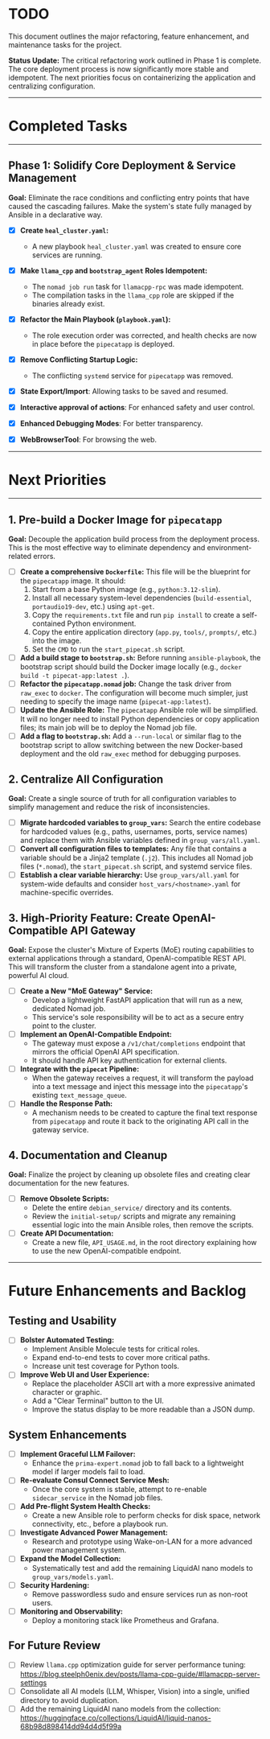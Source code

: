 # TODO

This document outlines the major refactoring, feature enhancement, and maintenance tasks for the project.

**Status Update:** The critical refactoring work outlined in Phase 1 is complete. The core deployment process is now significantly more stable and idempotent. The next priorities focus on containerizing the application and centralizing configuration.

-----

# Completed Tasks

---
## Phase 1: Solidify Core Deployment & Service Management

**Goal:** Eliminate the race conditions and conflicting entry points that have caused the cascading failures. Make the system's state fully managed by Ansible in a declarative way.

- [x] **Create `heal_cluster.yaml`:**
    - A new playbook `heal_cluster.yaml` was created to ensure core services are running.

- [x] **Make `llama_cpp` and `bootstrap_agent` Roles Idempotent:**
    - The `nomad job run` task for `llamacpp-rpc` was made idempotent.
    - The compilation tasks in the `llama_cpp` role are skipped if the binaries already exist.

- [x] **Refactor the Main Playbook (`playbook.yaml`):**
    - The role execution order was corrected, and health checks are now in place before the `pipecatapp` is deployed.

- [x] **Remove Conflicting Startup Logic:**
    - The conflicting `systemd` service for `pipecatapp` was removed.

- [x] **State Export/Import**: Allowing tasks to be saved and resumed.
- [x] **Interactive approval of actions**: For enhanced safety and user control.
- [x] **Enhanced Debugging Modes**: For better transparency.
- [x] **WebBrowserTool**: For browsing the web.

-----

# Next Priorities

---

## 1. Pre-build a Docker Image for `pipecatapp`

**Goal:** Decouple the application build process from the deployment process. This is the most effective way to eliminate dependency and environment-related errors.

- [ ] **Create a comprehensive `Dockerfile`:** This file will be the blueprint for the `pipecatapp` image. It should:
  1. Start from a base Python image (e.g., `python:3.12-slim`).
  2. Install all necessary system-level dependencies (`build-essential`, `portaudio19-dev`, etc.) using `apt-get`.
  3. Copy the `requirements.txt` file and run `pip install` to create a self-contained Python environment.
  4. Copy the entire application directory (`app.py`, `tools/`, `prompts/`, etc.) into the image.
  5. Set the `CMD` to run the `start_pipecat.sh` script.
- [ ] **Add a build stage to `bootstrap.sh`:** Before running `ansible-playbook`, the bootstrap script should build the Docker image locally (e.g., `docker build -t pipecat-app:latest .`).
- [ ] **Refactor the `pipecatapp.nomad` job:** Change the task driver from `raw_exec` to `docker`. The configuration will become much simpler, just needing to specify the image name (`pipecat-app:latest`).
- [ ] **Update the Ansible Role:** The `pipecatapp` Ansible role will be simplified. It will no longer need to install Python dependencies or copy application files; its main job will be to deploy the Nomad job file.
- [ ] **Add a flag to `bootstrap.sh`:** Add a `--run-local` or similar flag to the bootstrap script to allow switching between the new Docker-based deployment and the old `raw_exec` method for debugging purposes.

## 2. Centralize All Configuration

**Goal:** Create a single source of truth for all configuration variables to simplify management and reduce the risk of inconsistencies.

- [ ] **Migrate hardcoded variables to `group_vars`:** Search the entire codebase for hardcoded values (e.g., paths, usernames, ports, service names) and replace them with Ansible variables defined in `group_vars/all.yaml`.
- [ ] **Convert all configuration files to templates:** Any file that contains a variable should be a Jinja2 template (`.j2`). This includes all Nomad job files (`*.nomad`), the `start_pipecat.sh` script, and systemd service files.
- [ ] **Establish a clear variable hierarchy:** Use `group_vars/all.yaml` for system-wide defaults and consider `host_vars/<hostname>.yaml` for machine-specific overrides.

## 3. High-Priority Feature: Create OpenAI-Compatible API Gateway

**Goal:** Expose the cluster's Mixture of Experts (MoE) routing capabilities to external applications through a standard, OpenAI-compatible REST API. This will transform the cluster from a standalone agent into a private, powerful AI cloud.

-   [ ] **Create a New "MoE Gateway" Service:**
    -   Develop a lightweight FastAPI application that will run as a new, dedicated Nomad job.
    -   This service's sole responsibility will be to act as a secure entry point to the cluster.
-   [ ] **Implement an OpenAI-Compatible Endpoint:**
    -   The gateway must expose a `/v1/chat/completions` endpoint that mirrors the official OpenAI API specification.
    -   It should handle API key authentication for external clients.
-   [ ] **Integrate with the `pipecat` Pipeline:**
    -   When the gateway receives a request, it will transform the payload into a text message and inject this message into the `pipecatapp`'s existing `text_message_queue`.
-   [ ] **Handle the Response Path:**
    -   A mechanism needs to be created to capture the final text response from `pipecatapp` and route it back to the originating API call in the gateway service.

## 4. Documentation and Cleanup

**Goal:** Finalize the project by cleaning up obsolete files and creating clear documentation for the new features.

- [ ] **Remove Obsolete Scripts:**
    - Delete the entire `debian_service/` directory and its contents.
    - Review the `initial-setup/` scripts and migrate any remaining essential logic into the main Ansible roles, then remove the scripts.
- [ ] **Create API Documentation:**
    - Create a new file, `API_USAGE.md`, in the root directory explaining how to use the new OpenAI-compatible endpoint.

-----

# Future Enhancements and Backlog

## Testing and Usability

- [ ] **Bolster Automated Testing:**
    - Implement Ansible Molecule tests for critical roles.
    - Expand end-to-end tests to cover more critical paths.
    - Increase unit test coverage for Python tools.
- [ ] **Improve Web UI and User Experience:**
    - Replace the placeholder ASCII art with a more expressive animated character or graphic.
    - Add a "Clear Terminal" button to the UI.
    - Improve the status display to be more readable than a JSON dump.

## System Enhancements

- [ ] **Implement Graceful LLM Failover:**
  - Enhance the `prima-expert.nomad` job to fall back to a lightweight model if larger models fail to load.
- [ ] **Re-evaluate Consul Connect Service Mesh:**
  - Once the core system is stable, attempt to re-enable `sidecar_service` in the Nomad job files.
- [ ] **Add Pre-flight System Health Checks:**
  - Create a new Ansible role to perform checks for disk space, network connectivity, etc., before a playbook run.
- [ ] **Investigate Advanced Power Management:**
  - Research and prototype using Wake-on-LAN for a more advanced power management system.
- [ ] **Expand the Model Collection:**
  - Systematically test and add the remaining LiquidAI nano models to `group_vars/models.yaml`.
- [ ] **Security Hardening:**
  - Remove passwordless sudo and ensure services run as non-root users.
- [ ] **Monitoring and Observability:**
  - Deploy a monitoring stack like Prometheus and Grafana.

## For Future Review

- [ ] Review `llama.cpp` optimization guide for server performance tuning: <https://blog.steelph0enix.dev/posts/llama-cpp-guide/#llamacpp-server-settings>
- [ ] Consolidate all AI models (LLM, Whisper, Vision) into a single, unified directory to avoid duplication.
- [ ] Add the remaining LiquidAI nano models from the collection: <https://huggingface.co/collections/LiquidAI/liquid-nanos-68b98d898414dd94d4d5f99a>